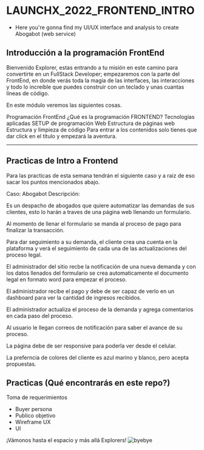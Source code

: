 # LAUNCHX_2022_FRONTEND_INTRO
* Here you're gonna find my UI/UX interface and analysis to create Abogabot (web service)

## Introducción a la programación FrontEnd
Bienvenido Explorer, estas entrando a tu misión en este camino para convertirte en un FullStack Developer; empezaremos con la parte del FrontEnd, en donde verás toda la magia de las interfaces, las interacciones y todo lo increíble que puedes construir con un teclado y unas cuantas líneas de código.

En este módulo veremos las siguientes cosas.

Programación FrontEnd
¿Qué es la programación FRONTEND?
Tecnologías aplicadas
SETUP de programación Web
Estructura de páginas web
Estructura y limpieza de código
Para entrar a los contenidos solo tienes que dar click en el título y empezará la aventura.

______________________________________________________________

## Practicas de Intro a Frontend
Para las practicas de esta semana tendrán el siguiente caso y a raiz de eso sacar los puntos mencionados abajo.

Caso: Abogabot Descripción:

Es un despacho de abogados que quiere automatizar las demandas de sus clientes, esto lo harán a traves de una página web llenando un formulario.

Al momento de llenar el formulario se manda al proceso de pago para finalizar la transacción.

Para dar seguimiento a su demanda, el cliente crea una cuenta en la plataforma y verá el seguimiento de cada una de las actualizaciones del proceso legal.

El administrador del sitio recbe la notificación de una nueva demanda y con los datos llenados del formulario se crea automaticamente el documento legal en formato word para empezar el proceso.

El administrador recibe el pago y debe de ser capaz de verlo en un dashboard para ver la cantidad de ingresos recibidos.

El administrador actualiza el proceso de la demanda y agrega comentarios en cada paso del proceso.

Al usuario le llegan correos de notificación para saber el avance de su proceso.

La página debe de ser responsive para poderla ver desde el celular.

La preferncia de colores del cliente es azul marino y blanco, pero acepta propuestas.

## Practicas (Qué encontrarás en este repo?)

Toma de requerimientos
* Buyer persona
* Publico objetivo
* Wireframe UX
* UI


¡Vámonos hasta el espacio y más allá Explorers!
![byebye](https://user-images.githubusercontent.com/62974302/156633075-03d1d091-a830-41dd-9021-d8d887922c5f.png)
